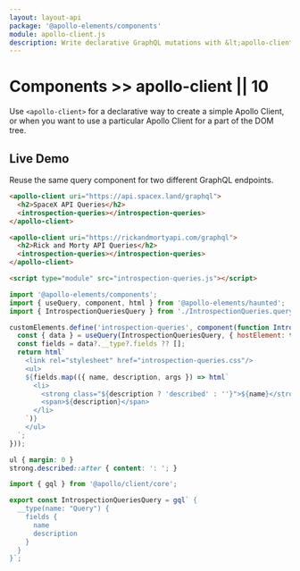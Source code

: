 ```yaml
---
layout: layout-api
package: '@apollo-elements/components'
module: apollo-client.js
description: Write declarative GraphQL mutations with &lt;apollo-client&gt; custom element. Connect all your Apollo Elements to an Apollo GraphQL client instance, no matter how deep they are in the shadow DOM.
---
```

<!-- ----------------------------------------------------------------------------------------
     Welcome! This file includes automatically generated API documentation.
     To edit the docs that appear within, find the original source file under `packages/*`,
     corresponding to the package name and module in this YAML front-matter block.
     Thank you for your interest in Apollo Elements 😁
------------------------------------------------------------------------------------------ -->

# Components >> apollo-client || 10

Use `<apollo-client>` for a declarative way to create a simple Apollo Client, or when you want to use a particular Apollo Client for a part of the DOM tree.

## Live Demo

Reuse the same query component for two different GraphQL endpoints.

```html playground client-demo
<apollo-client uri="https://api.spacex.land/graphql">
  <h2>SpaceX API Queries</h2>
  <introspection-queries></introspection-queries>
</apollo-client>

<apollo-client uri="https://rickandmortyapi.com/graphql">
  <h2>Rick and Morty API Queries</h2>
  <introspection-queries></introspection-queries>
</apollo-client>

<script type="module" src="introspection-queries.js"></script>
```

```js playground-file client-demo introspection-queries.js
import '@apollo-elements/components';
import { useQuery, component, html } from '@apollo-elements/haunted';
import { IntrospectionQueriesQuery } from './IntrospectionQueries.query.graphql.js';

customElements.define('introspection-queries', component(function IntrospectionQueries() {
  const { data } = useQuery(IntrospectionQueriesQuery, { hostElement: this });
  const fields = data?.__type?.fields ?? [];
  return html`
    <link rel="stylesheet" href="introspection-queries.css"/>
    <ul>
    ${fields.map(({ name, description, args }) => html`
      <li>
        <strong class="${description ? 'described' : ''}">${name}</strong>
        <span>${description}</span>
      </li>
    `)}
    </ul>
  `;
}));
```

```css playground-file client-demo introspection-queries.css
ul { margin: 0 }
strong.described::after { content: ': '; }
```

```js playground-file client-demo IntrospectionQueries.query.graphql.js
import { gql } from '@apollo/client/core';

export const IntrospectionQueriesQuery = gql` {
  __type(name: "Query") {
    fields {
      name
      description
    }
  }
}`;
```
